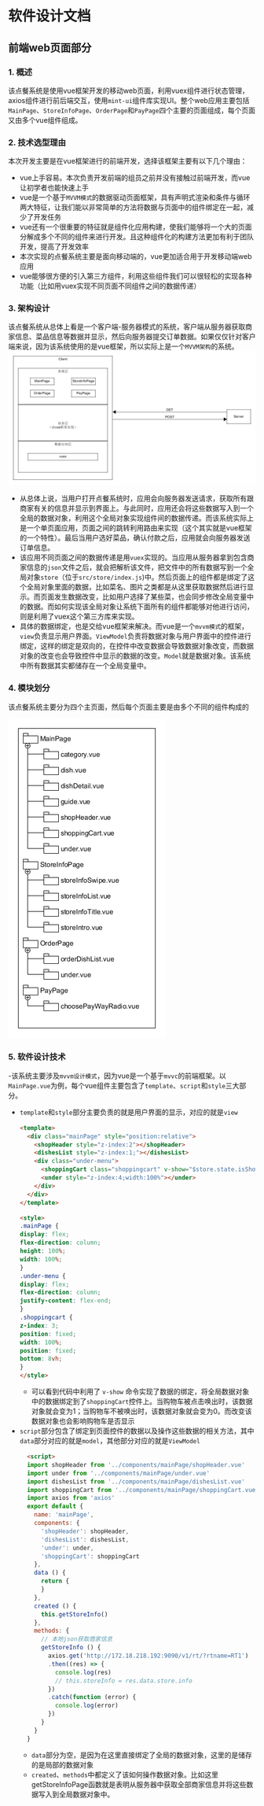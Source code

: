 # 软件设计文档
## 前端web页面部分
### 1. 概述
该点餐系统是使用vue框架开发的移动web页面，利用vuex组件进行状态管理，axios组件进行前后端交互，使用`mint-ui`组件库实现UI。整个web应用主要包括`MainPage`、`StoreInfoPage`、`OrderPage`和`PayPage`四个主要的页面组成，每个页面又由多个vue组件组成。
### 2. 技术选型理由
本次开发主要是在vue框架进行的前端开发，选择该框架主要有以下几个理由：
- vue上手容易。本次负责开发前端的组员之前并没有接触过前端开发，而vue让初学者也能快速上手
- vue是一个基于`MVVM模式`的数据驱动页面框架，具有声明式渲染和条件与循环两大特征，让我们能以非常简单的方法将数据与页面中的组件绑定在一起，减少了开发任务
- vue还有一个很重要的特征就是组件化应用构建，使我们能够将一个大的页面分解成多个不同的组件来进行开发。且这种组件化的构建方法更加有利于团队开发，提高了开发效率
- 本次实现的点餐系统主要是面向移动端的，vue更加适合用于开发移动端web应用
- vue能够很方便的引入第三方组件，利用这些组件我们可以很轻松的实现各种功能（比如用vuex实现不同页面不同组件之间的数据传递）
### 3. 架构设计
该点餐系统从总体上看是一个客户端-服务器模式的系统，客户端从服务器获取商家信息、菜品信息等数据并显示，然后向服务器提交订单数据。如果仅仅针对客户端来说，因为该系统使用的是vue框架，所以实际上是一个`MVVM架构`的系统。
![](https://github.com/CZXHenry/Documents/raw/master/软件架构图.png)
- 从总体上说，当用户打开点餐系统时，应用会向服务器发送请求，获取所有跟商家有关的信息并显示到界面上。与此同时，应用还会将这些数据写入到一个全局的数据对象，利用这个全局对象实现组件间的数据传递。而该系统实际上是一个单页面应用，页面之间的跳转利用路由来实现（这个其实就是vue框架的一个特性）。最后当用户选好菜品，确认付款之后，应用就会向服务器发送订单信息。
- 该应用不同页面之间的数据传递是用`vuex`实现的。当应用从服务器拿到包含商家信息的`json`文件之后，就会把解析该文件，把文件中的所有数据写到一个全局对象`store`（位于`src/store/index.js`)中。然后页面上的组件都是绑定了这个全局对象里面的数据，比如菜名、图片之类都是从这里获取数据然后进行显示。而页面发生数据改变，比如用户选择了某些菜，也会同步修改全局变量中的数据。而如何实现该全局对象让系统下面所有的组件都能够对他进行访问，则是利用了vuex这个第三方库来实现。
- 具体的数据绑定，也是交给vue框架来解决。而vue是一个`mvvm模式`的框架，`view`负责显示用户界面。`ViewModel`负责将数据对象与用户界面中的控件进行绑定，这样的绑定是双向的，在控件中改变数据会导致数据对象改变，而数据对象的改变也会导致控件中显示的数据的改变。`Model`就是数据对象。该系统中所有数据其实都储存在一个全局变量中。
### 4. 模块划分
该点餐系统主要分为四个主页面，然后每个页面主要是由多个不同的组件构成的

  ![](https://github.com/CZXHenry/Documents/raw/master//模块划分.png)
  
### 5. 软件设计技术
-该系统主要涉及`mvvm设计模式`，因为vue是一个基于`mvvc`的前端框架。以`MainPage.vue`为例，每个vue组件主要包含了`template`、`script`和`style`三大部分。
- `template`和`style`部分主要负责的就是用户界面的显示，对应的就是`view`
  ```html
  <template>
    <div class="mainPage" style="position:relative">
      <shopHeader style="z-index:2"></shopHeader>
      <dishesList style="z-index:1;"></dishesList>
      <div class="under-menu">
        <shoppingCart class="shoppingcart" v-show="$store.state.isShowShoppingCart"></shoppingCart>
        <under style="z-index:4;width:100%"></under>
      </div>
    </div>
  </template>
  ```
  ```html
  <style>
  .mainPage {
  display: flex;
  flex-direction: column;
  height: 100%;
  width: 100%;
  }
  .under-menu {
  display: flex;
  flex-direction: column;
  justify-content: flex-end;
  }
  .shoppingcart {
  z-index: 3;
  position: fixed;
  width: 100%;
  position: fixed;
  bottom: 8vh;
  }
  </style>
  ```
  - 可以看到代码中利用了 `v-show` 命令实现了数据的绑定，将全局数据对象中的数据绑定到了`shoppingCart`控件上。当购物车被点击唤出时，该数据对象就会变为1；当购物车不被唤出时，该数据对象就会变为0。而改变该数据对象也会影响购物车是否显示
- `script`部分包含了绑定到页面控件的数据以及操作这些数据的相关方法，其中`data`部分对应的就是`model`，其他部分对应的就是`ViewModel`
  ```html
    <script>
    import shopHeader from '../components/mainPage/shopHeader.vue'
    import under from '../components/mainPage/under.vue'
    import dishesList from '../components/mainPage/dishesList.vue'
    import shoppingCart from '../components/mainPage/shoppingCart.vue'
    import axios from 'axios'
    export default {
      name: 'mainPage',
      components: {
        'shopHeader': shopHeader,
        'dishesList': dishesList,
        'under': under,
        'shoppingCart': shoppingCart
      },
      data () {
        return {
        }
      },
      created () {
        this.getStoreInfo()
      },
      methods: {
        // 本地json获取商家信息
        getStoreInfo () {
          axios.get('http://172.18.218.192:9090/v1/rt/?rtname=RT1')
          .then((res) => {
            console.log(res)
            // this.storeInfo = res.data.store.info
          })
          .catch(function (error) {
            console.log(error)
          })
        }
      }
    }
  ```
  - `data`部分为空，是因为在这里直接绑定了全局的数据对象，这里的是储存的是局部的数据对象
  - `created`、`methods`中都定义了该如何操作数据对象。比如这里getStoreInfoPage函数就是表明从服务器中获取全部商家信息并将这些数据写入到全局数据对象中。
